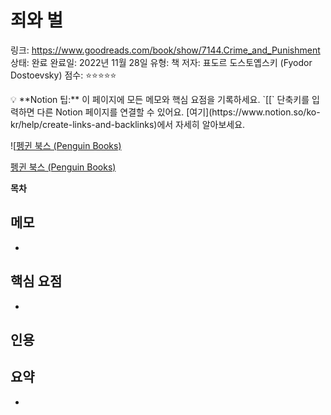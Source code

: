 # 죄와 벌

링크: https://www.goodreads.com/book/show/7144.Crime_and_Punishment
상태: 완료
완료일: 2022년 11월 28일
유형: 책
저자: 표도르 도스토옙스키 (Fyodor Dostoevsky)
점수: ⭐️⭐️⭐️⭐️⭐️

<aside>
💡 **Notion 팁:** 이 페이지에 모든 메모와 핵심 요점을 기록하세요. `[[` 단축키를 입력하면 다른 Notion 페이지를 연결할 수 있어요. [여기](https://www.notion.so/ko-kr/help/create-links-and-backlinks)에서 자세히 알아보세요.

</aside>

![[펭귄 북스 (Penguin Books)](독서%20리스트/죄와%20벌/Untitled.png)

[펭귄 북스 (Penguin Books)](https://www.penguinrandomhouse.ca/books/385861/penguin-classics-crime-and-punishment-by-fyodor-dostoevskyoliver-ready/9780141192802)

**목차**

## 메모

- 

## 핵심 요점

- 

## 인용

> 
> 

## 요약

-